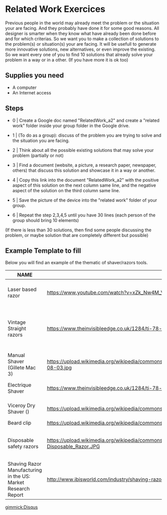 # Related Work Exercices

Previous people in the world may already meet the problem or the situation your are facing. And they probably have done it for some good reasons. 
All designer is smarter when they know what have already been done before and for which criterias. So we want you to make a collection of solutions to the problem(s) or situation(s) your are facing. It will be usefull to generate more innovative solutions, new alternatives, or even improve the existing. So we want every one of you to find 10 solutions that already solve your problem in a way or in a other. (If you have more it is ok too)


## Supplies you need
* A computer 
* An Internet access


## Steps

* 0 |  Create a Google doc named "RelatedWork_a2" and create a "related work" folder inside your group folder in the Google drive.

* 1 | (To do as a group): discuss of the problem you are trying to solve and the situation you are facing. 

* 2 | Think about all the possible existing solutions that may solve your problem (partially or not) 

* 3 | Find a document (website, a picture, a research paper, newspaper, others) that discuss this solution and showcase it in a way or another. 

* 4 | Copy this link into the document "RelatedWork_a2" with the positive aspect of this solution on the next column same line, and the negative aspect of the solution on the third column same line. 

* 5 | Save the picture of the device into the "related work" folder of your group.

* 6 | Repeat the step 2,3,4,5 until you have 30 lines (each person of the group should bring 10 elements)

(If there is less than 30 solutions, then find some people discussing the problem, or maybe solution that are completely different but possible)

## Example Template to fill 

Below you will find an example of the thematic of shaver/razors tools. 


| NAME | URL  | Type | PRO | CON | 
| -----|  -----|  -----|  -----|  -----| 
|Laser based razor | https://www.youtube.com/watch?v=xZk_Nw4M_Vk| solution | do not cut, do not cause irritation | expensive, need battery | 
| Vintage Straight razors | https://www.theinvisibleedge.co.uk/1284/ti-78-flower-black-horn-square-nose-razor.jpg | solution| manual, authentique, elegant | difficult to use, expensive, do not cut, do not cause irritation  |
| Manual Shaver (Gillete Mac 3)| https://upload.wikimedia.org/wikipedia/commons/3/31/Gillette_Mach3_razor_from_Indonesia%2C_2015-08-03.jpg| solution| manual, authentique, elegant | difficult to use, expensive  |
| Electrique Shaver | https://www.theinvisibleedge.co.uk/1284/ti-78-flower-black-horn-square-nose-razor.jpg | solution| manual, authentique, elegant | difficult to use  |
| Viceroy Dry Shaver () | https://upload.wikimedia.org/wikipedia/commons/e/e9/ViceroyDryShaver.jpg | solution| manual, authentique, elegant | big, difficult to use  |
| Beard clip |https://upload.wikimedia.org/wikipedia/commons/7/74/BeardClipSqueeze.jpg| solution | 
| Disposable safety razors | https://upload.wikimedia.org/wikipedia/commons/thumb/4/40/Disposable_Razor.JPG/1920px-Disposable_Razor.JPG | solutuion | cheap, Disposable | Not robust, no quality, no style, manual|
| Shaving Razor Manufacturing in the US: Market Research Report | http://www.ibisworld.com/industry/shaving-razor-manufacturing.html |  Market study |  |  | 



[gimmick:Disqus](cybunk)